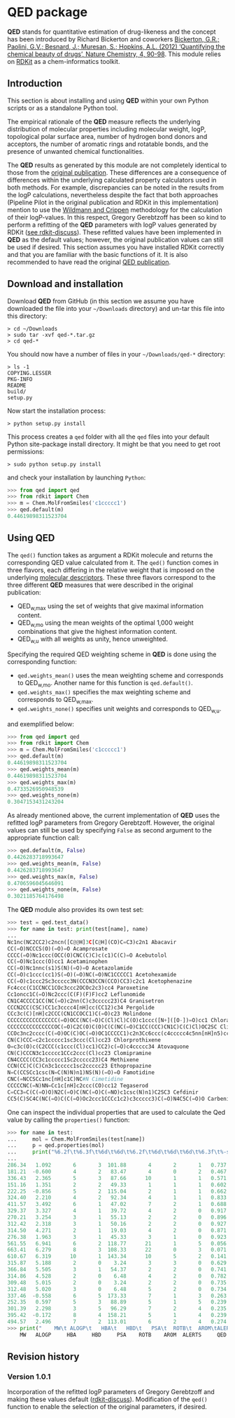 # QED package

**QED** stands for quantitative estimation of drug-likeness and the concept has been introduced by Richard Bickerton and coworkers [Bickerton, G.R.; Paolini, G.V.; Besnard, J.; Muresan, S.; Hopkins, A.L. (2012) ‘Quantifying the chemical beauty of drugs’, Nature Chemistry, 4, 90-98](http://dx.doi.org/10.1038/nchem.1243). This module relies on [RDKit](https://www.rdkit.org) as a chem-informatics toolkit.

## Introduction

This section is about installing and using **QED** within your own Python scripts or as a standalone Python tool.

The empirical rationale of the **QED** measure reflects the underlying distribution of molecular properties including molecular weight, logP, topological polar surface area, number of hydrogen bond donors and acceptors, the number of aromatic rings and rotatable bonds, and the presence of unwanted chemical functionalities.

The **QED** results as generated by this module are not completely identical to those from the [original publication](http://dx.doi.org/10.1038/nchem.1243). These differences are a consequence of differences within the underlying calculated property calculators used in both methods. For example, discrepancies can be noted in the results from the logP calculations, nevertheless despite the fact that both approaches (Pipeline Pilot in the original publication and RDKit in this implementation) mention to use the [Wildmann and Crippen](http://pubs.acs.org/doi/abs/10.1021/ci990307l) methodology for the calculation of their logP-values. In this respect, Gregory Gerebtzoff has been so kind to perform a refitting of the **QED** parameters with logP values generated by RDKit ([see rdkit-discuss](http://sourceforge.net/mailarchive/forum.php?thread_name=E05E80C886E33E4BA10E5686C606617602FF1D7A14%40RKAMSEM707.emea.roche.com&forum_name=rdkit-discuss)). These refitted values have been implemented in **QED** as the default values; however, the original publication values can still be used if desired.
This section assumes you have installed RDKit correctly and that you are familiar with the basic functions of it. It is also recommended to have read the original [QED publication](http://dx.doi.org/10.1038/nchem.1243).

## Download and installation

Download **QED** from GitHub (in this section we assume you have downloaded the file into your `~/Downloads` directory) and un-tar this file into this directory:

```console
> cd ~/Downloads
> sudo tar -xvf qed-*.tar.gz
> cd qed-*
```

You should now have a number of files in your `~/Downloads/qed-*` directory:

```console
> ls -1
COPYING.LESSER
PKG-INFO
README
build/
setup.py
```

Now start the installation process:

```console
> python setup.py install
```

This process creates a `qed` folder with all the `qed` files into your default Python site-package install directory. It might be that you need to get root permissions:

```console
> sudo python setup.py install
```

and check your installation by launching `Python`:

```python
>>> from qed import qed
>>> from rdkit import Chem
>>> m = Chem.MolFromSmiles('c1ccccc1')
>>> qed.default(m)
0.44619898311523704
```

## Using QED

The `qed()` function takes as argument a RDKit molecule and returns the corresponding QED value calculated from it.
The `qed()` function comes in three flavors, each differing in the relative weight that is imposed on the underlying [molecular descriptors](http://dx.doi.org/10.1038/nchem.1243). These three flavors correspond to the three different **QED** measures that were described in the original publication:

- QED<sub>w,max</sub> using the set of weights that give maximal information content.
- QED<sub>w,mo</sub> using the mean weights of the optimal 1,000 weight combinations that give the highest information content.
- QED<sub>w,u</sub> with all weights as unity, hence unweighted.

Specifying the required QED weighting scheme in **QED** is done using the corresponding function:

- `qed.weights_mean()` uses the mean weighting scheme and corresponds to QED<sub>w,mo</sub>. Another name for this function is `qed.default()`.
- `qed.weights_max()` specifies the max weighting scheme and corresponds to QED<sub>w,max</sub>.
- `qed.weights_none()` specifies unit weights and corresponds to QED<sub>w,u</sub>.

and exemplified below:

```python
>>> from qed import qed
>>> from rdkit import Chem
>>> m = Chem.MolFromSmiles('c1ccccc1')
>>> qed.default(m)
0.44619898311523704
>>> qed.weights_mean(m)
0.44619898311523704
>>> qed.weights_max(m)
0.4733526950948539
>>> qed.weights_none(m)
0.3047153431243204
```

As already mentioned above, the current implementation of **QED** uses the refitted logP parameters from Gregory Gerebtzoff. However, the original values can still be used by specifying `False` as second argument to the appropriate function call:

```python
>>> qed.default(m, False)
0.4426283718993647
>>> qed.weights_mean(m, False)
0.4426283718993647
>>> qed.weights_max(m, False)
0.4706596045646091
>>> qed.weights_none(m, False)
0.3021185764176498
```

The **QED** module also provides its own test set:

```python
>>> test = qed.test_data()
>>> for name in test: print(test[name], name)
...
Nc1nc(NC2CC2)c2ncn([C@@H]3C[C@H](CO)C=C3)c2n1 Abacavir
CC(=O)NCCCS(O)(=O)=O Acamprosate
CCCC(=O)Nc1ccc(OCC(O)CNC(C)C)c(c1)C(C)=O Acebutolol
CC(=O)Nc1ccc(O)cc1 Acetaminophen
CC(=O)Nc1nnc(s1)S(N)(=O)=O Acetazolamide
CC(=O)c1ccc(cc1)S(=O)(=O)NC(=O)NC1CCCCC1 Acetohexamide
CC(=O)c1ccc2Sc3ccccc3N(CCCN3CCN(CCO)CC3)c2c1 Acetophenazine
Fc4ccc(C1CCNCC1COc3ccc2OCOc2c3)cc4 Paroxetine
Cc1oncc1C(=O)Nc2ccc(C(F)(F)F)cc2 Leflunomide
CN1C4CCCC1CC(NC(=O)c2nn(C)c3ccccc23)C4 Granisetron
CCCN2CC(CSC)CC1c3cccc4[nH]cc(CC12)c34 Pergolide
CCc3c(C)[nH]c2CCC(CN1CCOCC1)C(=O)c23 Molindone
CCCCCCCCCCCCCCCC(=O)OCC(NC(=O)C(Cl)Cl)C(O)c1ccc([N+]([O-])=O)cc1 ChloramphenicalPalmitate
CCCCCCCCCCCCCCCOC(=O)C2C(O)C(O)C(C(NC(=O)C1CC(CCC)CN1C)C(C)Cl)OC2SC ClindamycinPalmitate
CCOc3nc2cccc(C(=O)OC(C)OC(=O)OC1CCCCC1)c2n3Cc6ccc(c4ccccc4c5nn[nH]n5)cc6 CandesartanCilexetil
CN(C)CCC=c2c1ccccc1sc3ccc(Cl)cc23 Chlorprothixene
O=c3c(O)c(C2CCC(c1ccc(Cl)cc1)CC2)c(=O)c4ccccc34 Atovaquone
CN(C)CCCN3c1ccccc1CCc2ccc(Cl)cc23 Clomipramine
CN4CCCC(CC3c1ccccc1Sc2ccccc23)C4 Methixene
CCN(CC)C(C)Cn3c1ccccc1sc2ccccc23 Ethopropazine
N=C(CCSCc1csc(N=C(N)N)n1)NS(N)(=O)=O Famotidine
CNC(=NCCSCc1nc[nH]c1C)NC#N Cimetidine
CCCCCNC(=N)NN=Cc1c[nH]c2ccc(CO)cc12 Tegaserod
C=CC3=C(C(=O)O)N2C(=O)C(NC(=O)C(=NO)c1csc(N)n1)C2SC3 Cefdinir
CC5(C)SC4C(NC(=O)C(C(=O)Oc2ccc1CCCc1c2)c3ccccc3)C(=O)N4C5C(=O)O CarbenicillinIndanyl
```

One can inspect the individual properties that are used to calculate the Qed value by calling the `properties()` function:

```python
>>> for name in test:
...     mol = Chem.MolFromSmiles(test[name])
...     p = qed.properties(mol)
...     print("%6.2f\t%6.3f\t%6d\t%6d\t%6.2f\t%6d\t%6d\t%6d\t%6.3f\t%-s" % (p[0],p[1],p[2],p[3],p[4],p[5],p[6],p[7],qed.default(mol),name))
...
286.34	 1.092	     6	     3	101.88	     4	     2	     1	 0.737	Abacavir
181.21	-0.600	     4	     2	 83.47	     4	     0	     2	 0.467	Acamprosate
336.43	 2.365	     5	     3	 87.66	    10	     1	     1	 0.571	Acebutolol
151.16	 1.351	     2	     2	 49.33	     1	     1	     1	 0.602	Acetaminophen
222.25	-0.856	     5	     2	115.04	     2	     1	     1	 0.662	Acetazolamide
324.40	 2.210	     4	     2	 92.34	     4	     1	     1	 0.833	Acetohexamide
411.57	 3.492	     6	     1	 47.02	     7	     2	     1	 0.688	Acetophenazine
329.37	 3.327	     4	     1	 39.72	     4	     2	     0	 0.917	Paroxetine
270.21	 3.254	     3	     1	 55.13	     2	     2	     0	 0.896	Leflunomide
312.42	 2.318	     3	     1	 50.16	     2	     2	     0	 0.927	Granisetron
314.50	 4.271	     2	     1	 19.03	     4	     2	     0	 0.871	Pergolide
276.38	 1.963	     3	     1	 45.33	     3	     1	     0	 0.923	Molindone
561.55	 6.941	     6	     2	118.77	    21	     1	     5	 0.056	ChloramphenicalPalmitate
663.41	 6.279	     8	     3	108.33	    22	     0	     3	 0.071	ClindamycinPalmitate
610.67	 6.319	    10	     1	143.34	    10	     5	     2	 0.141	CandesartanCilexetil
315.87	 5.188	     2	     0	  3.24	     3	     3	     0	 0.629	Chlorprothixene
366.84	 5.505	     3	     1	 54.37	     2	     2	     0	 0.741	Atovaquone
314.86	 4.528	     2	     0	  6.48	     4	     2	     0	 0.782	Clomipramine
309.48	 5.015	     2	     0	  3.24	     2	     2	     0	 0.735	Methixene
312.48	 5.020	     3	     0	  6.48	     5	     2	     0	 0.734	Ethopropazine
337.46	-0.558	     6	     5	173.33	     7	     1	     3	 0.263	Famotidine
252.35	 0.597	     5	     3	 88.89	     5	     1	     5	 0.239	Cimetidine
301.39	 2.298	     3	     5	 96.29	     7	     2	     4	 0.235	Tegaserod
395.42	-0.172	     8	     4	158.21	     5	     1	     4	 0.239	Cefdinir
494.57	 2.496	     7	     2	113.01	     6	     2	     4	 0.274	CarbenicillinIndanyl
>>> print("    MW\t ALOGP\t   HBA\t   HBD\t   PSA\t  ROTB\t  AROM\tALERTS\t   QED\tNAME")
    MW	 ALOGP	   HBA	   HBD	   PSA	  ROTB	  AROM	ALERTS	   QED	NAME
```

## Revision history

### Version 1.0.1
Incorporation of the refitted logP parameters of Gregory Gerebtzoff and making these values default ([rdkit-discuss](http://sourceforge.net/mailarchive/forum.php?thread_name=E05E80C886E33E4BA10E5686C606617602FF1D7A14%40RKAMSEM707.emea.roche.com&forum_name=rdkit-discuss)).
Modification of the `qed()` function to enable the selection of the original parameters, if desired.
